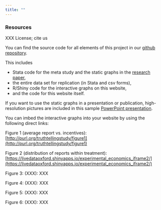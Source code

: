 ```yaml
---
title: ""
---
```



### Resources

XXX License; cite us

You can find the source code for all elements of this project in our [github repository](https://github.com/truthtellingstudy).

This includes 
* Stata code for the meta study and the static graphs in the [research paper](http://ftp.iza.org/dp10188.pdf),
* the entire data set for replication (in Stata and csv forms),
* R/Shiny code for the interactive graphs on this website, 
* and the code for this website itself.

If you want to use the static graphs in a presentation or publication, high-resolution pictures are included in this sample [PowerPoint presentation](XXX).

You can imbed the interactive graphs into your website by using the following direct links:

Figure 1 (average report vs. incentives): [http://purl.org/truthtellingstudy/figure1](http://purl.org/truthtellingstudy/figure1)

Figure 2 (distribution of reports within treatment): [https://livedataoxford.shinyapps.io/experimental_economics_iframe2/](https://livedataoxford.shinyapps.io/experimental_economics_iframe2/)

Figure 3: (XXX): XXX

Figure 4: (XXX): XXX

Figure 5: (XXX): XXX

Figure 6: (XXX): XXX


